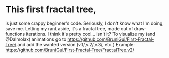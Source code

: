 # This first fractal tree,
is just some crappy beginner's code.
Seriously, I don't know what I'm doing, save me.
Letting my rant aside,
it's a fractal tree, made out of draw-functions iterations.
I think it's pretty cool... isn't it?
To visualize my (and @Dalmolax) animations go to https://github.com/BruniGui/First-Fractal-Tree/ and add the wanted version (v.1/,v.2/,v.3/, etc.)
Example: https://github.com/BruniGui/First-Fractal-Tree/FractalTree.v2/
